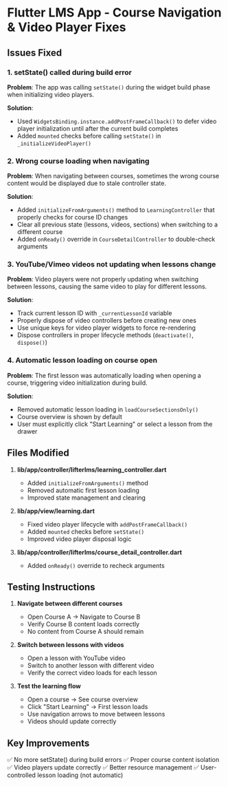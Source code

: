 # Flutter LMS App - Course Navigation & Video Player Fixes

## Issues Fixed

### 1. setState() called during build error
**Problem**: The app was calling `setState()` during the widget build phase when initializing video players.

**Solution**: 
- Used `WidgetsBinding.instance.addPostFrameCallback()` to defer video player initialization until after the current build completes
- Added `mounted` checks before calling `setState()` in `_initializeVideoPlayer()`

### 2. Wrong course loading when navigating
**Problem**: When navigating between courses, sometimes the wrong course content would be displayed due to stale controller state.

**Solution**:
- Added `initializeFromArguments()` method to `LearningController` that properly checks for course ID changes
- Clear all previous state (lessons, videos, sections) when switching to a different course
- Added `onReady()` override in `CourseDetailController` to double-check arguments

### 3. YouTube/Vimeo videos not updating when lessons change
**Problem**: Video players were not properly updating when switching between lessons, causing the same video to play for different lessons.

**Solution**:
- Track current lesson ID with `_currentLessonId` variable
- Properly dispose of video controllers before creating new ones
- Use unique keys for video player widgets to force re-rendering
- Dispose controllers in proper lifecycle methods (`deactivate()`, `dispose()`)

### 4. Automatic lesson loading on course open
**Problem**: The first lesson was automatically loading when opening a course, triggering video initialization during build.

**Solution**:
- Removed automatic lesson loading in `loadCourseSectionsOnly()`
- Course overview is shown by default
- User must explicitly click "Start Learning" or select a lesson from the drawer

## Files Modified

1. **lib/app/controller/lifterlms/learning_controller.dart**
   - Added `initializeFromArguments()` method
   - Removed automatic first lesson loading
   - Improved state management and clearing

2. **lib/app/view/learning.dart**
   - Fixed video player lifecycle with `addPostFrameCallback()`
   - Added `mounted` checks before `setState()`
   - Improved video player disposal logic

3. **lib/app/controller/lifterlms/course_detail_controller.dart**
   - Added `onReady()` override to recheck arguments

## Testing Instructions

1. **Navigate between different courses**
   - Open Course A → Navigate to Course B
   - Verify Course B content loads correctly
   - No content from Course A should remain

2. **Switch between lessons with videos**
   - Open a lesson with YouTube video
   - Switch to another lesson with different video
   - Verify the correct video loads for each lesson

3. **Test the learning flow**
   - Open a course → See course overview
   - Click "Start Learning" → First lesson loads
   - Use navigation arrows to move between lessons
   - Videos should update correctly

## Key Improvements

✅ No more setState() during build errors
✅ Proper course content isolation
✅ Video players update correctly
✅ Better resource management
✅ User-controlled lesson loading (not automatic)